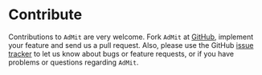 Contribute
==========

Contributions to `AdMit` are very welcome. Fork `AdMit` at [GitHub](https://github.com/ArdiaD/AdMit), implement 
your feature and send us
a pull request. Also, please use the GitHub [issue tracker](https://github.com/ArdiaD/AdMit/issues)
to let us know about bugs or feature requests, or if you have problems or questions regarding `AdMit`.